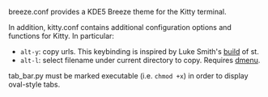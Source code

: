 breeze.conf provides a KDE5 Breeze theme for the Kitty terminal.

In addition, kitty.conf contains additional configuration options and functions for Kitty. In particular:
- `alt-y`: copy urls. This keybinding is inspired by Luke Smith's [build](https://github.com/lukesmithxyz/st) of st.
- `alt-l`: select filename under current directory to copy. Requires [dmenu](https://tools.suckless.org/dmenu/).

tab_bar.py must be marked executable (i.e. `chmod +x`) in order to display oval-style tabs.
